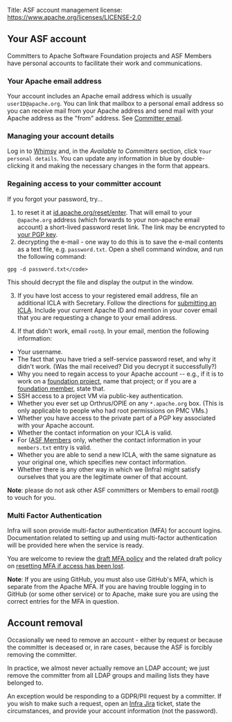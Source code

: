 Title: ASF account management
license: https://www.apache.org/licenses/LICENSE-2.0

## Your ASF account

Committers to Apache Software Foundation projects and ASF Members have personal accounts to facilitate their work and communications.

### Your Apache email address

Your account includes an Apache email address which is usually `userID@apache.org`. You can link that mailbox to a personal email address so you can receive mail from your Apache address and send mail with your Apache address as the "from" address. See <a href="https://infra.apache.org/committer-email.html">Committer email</a>.

### Managing your account details

Log in to <a href="https://whimsy.apache.org/" target="_blank">Whimsy</a> and, in the _Available to Committers_ section, click `Your personal details`. You can update any information in blue by double-clicking it and making the necessary changes in the form that appears.

### Regaining access to your committer account 

If you forgot your password, try...

  1. to reset it at <a href="https://id.apache.org/reset/enter" target="_blank">id.apache.org/reset/enter</a>. That will email to
your `@apache.org` address (which forwards to your non-apache email account) a short-lived password reset link. The link may be encrypted to <a href="https://people.apache.org/keys/committer/" target="_blank">your PGP key</a>.
  1. decrypting the e-mail - one way to do this is to save the e-mail contents as a text file, e.g. `password.txt`. Open a shell command window, and run the following command:

```
gpg -d password.txt</code>
```

This should decrypt the file and display the output in the window.

  3. If you have lost access to your registered email address, file an additional ICLA with Secretary. Follow the directions for <a href="https://www.apache.org/licenses/#submitting" target="_blank">submitting an ICLA</a>. Include your current Apache ID and mention in your cover email that you are requesting a change to your email address.

  4. If that didn't work, email `root@`. In your email, mention the following information:
 
  - Your username.
  - The fact that you have tried a self-service password reset, and why it didn't work. (Was the mail received? Did you decrypt it successfully?)
  - Why you need to regain access to your Apache account -- e.g., if it is to work on a <a href="https://www.apache.org/foundation/" target="_blank">foundation project</a>, name that project; or if you are a <a href="https://www.apache.org/foundation/members" target="_blank">foundation member</a>, state that.
  - SSH access to a project VM via public-key authentication.
  - Whether you ever set up Orthrus/OPIE on any `*.apache.org` box. (This is only applicable to people who had root permissions on PMC VMs.)
  - Whether you have access to the private part of a PGP key associated with your Apache account.
  - Whether the contact information on your ICLA is valid.
  - For (<a href="https://www.apache.org/foundation/members" target="_blank">ASF Members</a> only, whether the contact information in your `members.txt` entry is valid.
  - Whether you are able to send a new ICLA, with the same signature as your original one, which specifies new contact information.
  - Whether there is any other way in which we (Infra) might satisfy ourselves that you are the legitimate owner of that account.

**Note**: please do not ask other ASF committers or Members to email root@ to vouch for you.

### Multi Factor Authentication
Infra will soon provide multi-factor authentication (MFA) for account logins. Documentation related to setting up and using multi-factor authentication will be provided here when the service is ready.

You are welcome to review the <a href="https://infra.apache.org/mfa.html">draft MFA policy</a> and the related draft policy on <a href="https://infra.apache.org/mfa-reset.html">resetting MFA if access has been lost</a>.

**Note**: If you are using GitHub, you must also use GitHub's MFA, which is separate from the Apache MFA. If you are having trouble logging in to GitHub (or some other service) or to Apache, make sure you are using the correct entries for the MFA in question.

## Account removal 
Occasionally we need to remove an account - either by request or because the committer is deceased or, in rare cases, because the ASF is forcibly removing the committer. 

In practice, we almost never actually remove an LDAP account; we just remove the committer from all LDAP groups and mailing lists they have belonged to.

An exception would be responding to a GDPR/PII request by a committer. If you wish to make such a request, open an [Infra Jira](https://issues.apache.org/jira/projects/INFRA/issues/) ticket, state the circumstances, and provide your account information (not the password).
